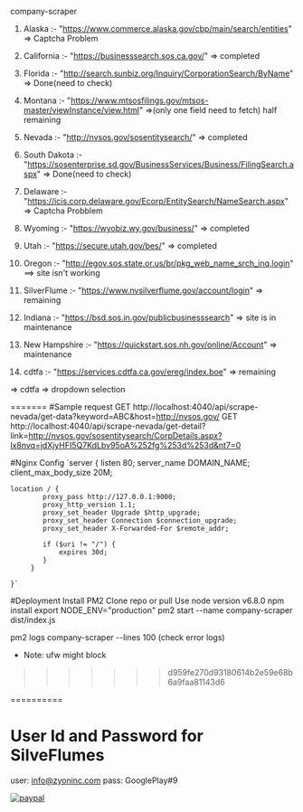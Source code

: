 company-scraper

1)  Alaska          :- "https://www.commerce.alaska.gov/cbp/main/search/entities" => Captcha Problem

2)  California      :- "https://businesssearch.sos.ca.gov/" => completed

3)  Florida         :- "http://search.sunbiz.org/Inquiry/CorporationSearch/ByName" => Done(need to check)

4)  Montana         :- "https://www.mtsosfilings.gov/mtsos-master/viewInstance/view.html" =>(only one field need to fetch) half remaining

5)  Nevada          :- "http://nvsos.gov/sosentitysearch/" => completed

6)  South Dakota    :- "https://sosenterprise.sd.gov/BusinessServices/Business/FilingSearch.aspx" => Done(need to check)

7)  Delaware        :- "https://icis.corp.delaware.gov/Ecorp/EntitySearch/NameSearch.aspx" => Captcha Probblem

8)  Wyoming         :- "https://wyobiz.wy.gov/business/" => completed

9)  Utah            :- "https://secure.utah.gov/bes/" => completed

10) Oregon          :- "http://egov.sos.state.or.us/br/pkg_web_name_srch_inq.login"  ==> site 
isn't working

11) SilverFlume     :- "https://www.nvsilverflume.gov/account/login" => remaining

12) Indiana         :- "https://bsd.sos.in.gov/publicbusinesssearch" => site is in maintenance

13) New Hampshire   :- "https://quickstart.sos.nh.gov/online/Account"  => maintenance

14) cdtfa           :- "https://services.cdtfa.ca.gov/ereg/index.boe" => remaining


=> cdtfa => dropdown selection 


=======
#Sample request
GET http://localhost:4040/api/scrape-nevada/get-data?keyword=ABC&host=http://nvsos.gov/
GET http://localhost:4040/api/scrape-nevada/get-detail?link=http://nvsos.gov/sosentitysearch/CorpDetails.aspx?lx8nvq=jdXjyHFI5Q7KdLbv95oA%252fg%253d%253d&nt7=0

#Nginx Config
`server {
	listen 80;
  server_name DOMAIN_NAME;
	client_max_body_size 20M;

	location / {
            proxy_pass http://127.0.0.1:9000;
            proxy_http_version 1.1;
            proxy_set_header Upgrade $http_upgrade;
            proxy_set_header Connection $connection_upgrade;
            proxy_set_header X-Forwarded-For $remote_addr;

            if ($uri != "/") {
                expires 30d;
            }
         }

    }`

#Deployment
Install PM2
Clone repo or pull
Use node version v6.8.0
npm install
export NODE_ENV="production"
pm2 start --name company-scraper dist/index.js

pm2 logs company-scraper --lines 100 (check error logs)

* Note: ufw might block
>>>>>>> d959fe270d93180614b2e59e68b6a9faa81143d6


==========

# User Id and Password for SilveFlumes 

user: info@zyoninc.com
pass: GooglePlay#9

[![paypal](https://www.paypalobjects.com/en_US/i/btn/btn_donateCC_LG.gif)](https://www.paypal.me/HarishMahajan)

